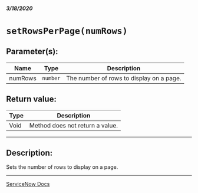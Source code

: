 ##### 3/18/2020
# `setRowsPerPage(numRows)`
## Parameter(s):
| Name | Type | Description |
|---|---|---|
| numRows | `number` | The number of rows to display on a page. |

## Return value:
| Type | Description |
|---|---|
| Void | Method does not return a value. |

---

## Description:
Sets the number of rows to display on a page.

---

[ServiceNow Docs](https://developer.servicenow.com/dev.do#!/reference/api/newyork/client/r_GLV3-setRowsPerPage_N)